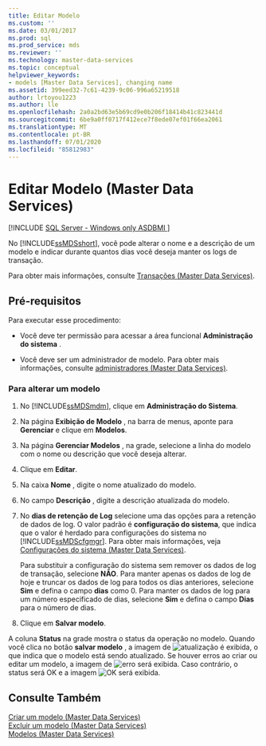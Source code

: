 ```yaml
---
title: Editar Modelo
ms.custom: ''
ms.date: 03/01/2017
ms.prod: sql
ms.prod_service: mds
ms.reviewer: ''
ms.technology: master-data-services
ms.topic: conceptual
helpviewer_keywords:
- models [Master Data Services], changing name
ms.assetid: 399eed32-7c61-4239-9c06-996a65219518
author: lrtoyou1223
ms.author: lle
ms.openlocfilehash: 2a0a2bd63e5b69cd9e0b206f18414b41c823441d
ms.sourcegitcommit: 6be9a0ff0717f412ece7f8ede07ef01f66ea2061
ms.translationtype: MT
ms.contentlocale: pt-BR
ms.lasthandoff: 07/01/2020
ms.locfileid: "85812983"
---
```

# <a name="edit-model-master-data-services"></a>Editar Modelo (Master Data Services)

[!INCLUDE [SQL Server - Windows only ASDBMI  ](../includes/applies-to-version/sql-windows-only-asdbmi.md)]

  No [!INCLUDE[ssMDSshort](../includes/ssmdsshort-md.md)], você pode alterar o nome e a descrição de um modelo e indicar durante quantos dias você deseja manter os logs de transação.  
  
 Para obter mais informações, consulte [Transações &#40;Master Data Services&#41;](../master-data-services/transactions-master-data-services.md).  
  
## <a name="prerequisites"></a>Pré-requisitos  
 Para executar esse procedimento:  
  
-   Você deve ter permissão para acessar a área funcional **Administração do sistema** .  
  
-   Você deve ser um administrador de modelo. Para obter mais informações, consulte [administradores &#40;Master Data Services&#41;](../master-data-services/administrators-master-data-services.md).  
  
### <a name="to-change-a-model"></a>Para alterar um modelo  
  
1.  No [!INCLUDE[ssMDSmdm](../includes/ssmdsmdm-md.md)], clique em **Administração do Sistema**.  
  
2.  Na página **Exibição de Modelo** , na barra de menus, aponte para **Gerenciar** e clique em **Modelos**.  
  
3.  Na página **Gerenciar Modelos** , na grade, selecione a linha do modelo com o nome ou descrição que você deseja alterar.  
  
4.  Clique em **Editar**.  
  
5.  Na caixa **Nome** , digite o nome atualizado do modelo.  
  
6.  No campo **Descrição** , digite a descrição atualizada do modelo.  
  
7.  No **dias de retenção de Log** selecione uma das opções para a retenção de dados de log. O valor padrão é **configuração do sistema**, que indica que o valor é herdado para configurações do sistema no [!INCLUDE[ssMDScfgmgr](../includes/ssmdscfgmgr-md.md)]. Para obter mais informações, veja [Configurações do sistema &#40;Master Data Services&#41;](../master-data-services/system-settings-master-data-services.md).  
  
     Para substituir a configuração do sistema sem remover os dados de log de transação, selecione **NÃO**. Para manter apenas os dados de log de hoje e truncar os dados de log para todos os dias anteriores, selecione **Sim** e defina o campo **dias** como 0. Para manter os dados de log para um número especificado de dias, selecione **Sim** e defina o campo **Dias** para o número de dias.  
  
8.  Clique em **Salvar modelo**.  
  
 A coluna **Status** na grade mostra o status da operação no modelo. Quando você clica no botão **salvar modelo** , a imagem de ![atualização](../master-data-services/media/mds-model-status-updating.png "Atualizar") é exibida, o que indica que o modelo está sendo atualizado. Se houver erros ao criar ou editar um modelo, a imagem de ![erro](../master-data-services/media/mds-model-status-error.png "Erro") será exibida. Caso contrário, o status será OK e a imagem ![OK](../master-data-services/media/mds-model-status-ok.png "OK") será exibida.  
  
## <a name="see-also"></a>Consulte Também  
 [Criar um modelo &#40;Master Data Services&#41;](../master-data-services/create-a-model-master-data-services.md)   
 [Excluir um modelo &#40;Master Data Services&#41;](../master-data-services/delete-a-model-master-data-services.md)   
 [Modelos &#40;Master Data Services&#41;](../master-data-services/models-master-data-services.md)  
  
  
